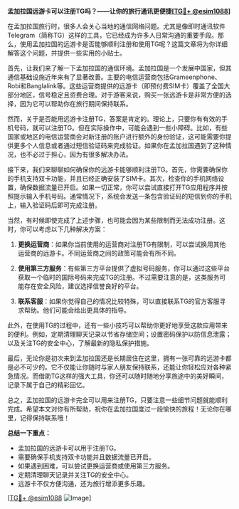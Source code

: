 **孟加拉国远游卡可以注册TG吗？——让你的旅行通讯更便捷[[TG💪+ @esim1088](https://t.me/s/esim1088)]**

在孟加拉国旅行时，很多人会关心当地的通信网络问题。尤其是像即时通讯软件Telegram（简称TG）这样的工具，它已经成为许多人日常沟通的重要手段。那么，使用孟加拉国的远游卡是否能够顺利注册和使用TG呢？这篇文章将为你详细解答这个问题，并提供一些实用的小贴士。

首先，让我们来了解一下孟加拉国的通信环境。孟加拉国是一个发展中国家，但其通信基础设施近年来有了显著改善。主要的电信运营商包括Grameenphone、Robi和Banglalink等。这些运营商提供的远游卡（即预付费SIM卡）覆盖了全国大部分地区，信号稳定且资费合理。对于游客来说，购买一张远游卡是非常方便的选择，因为它可以帮助你在旅行期间保持联系。

然而，关于是否能用远游卡注册TG，答案是肯定的。理论上，只要你有有效的手机号码，就可以注册TG。但在实际操作中，可能会遇到一些小障碍。比如，有些国家或地区的电信运营商会对新注册的账户进行额外的身份验证，这可能需要你提供更多个人信息或者通过短信验证码来完成验证。如果你在孟加拉国遇到了这种情况，也不必过于担心，因为有很多解决办法。

接下来，我们来聊聊如何确保你的远游卡能够顺利注册TG。首先，你需要确保你的手机支持双卡功能，并且已经正确安装了SIM卡。其次，检查你的手机网络设置，确保数据流量已开启。如果一切正常，你可以尝试直接打开TG应用程序并按照提示输入手机号码。通常情况下，系统会发送一条包含验证码的短信到你的手机上，输入验证码后即可完成注册。

当然，有时候即使完成了上述步骤，也可能会因为某些限制而无法成功注册。这时，你可以考虑以下几种解决方案：

1. **更换运营商**：如果你当前使用的运营商对注册TG有限制，可以尝试换用其他运营商的远游卡。不同运营商之间的政策可能会有所不同。
   
2. **使用第三方服务**：有些第三方平台提供了虚拟号码服务，你可以通过这些平台获取一个临时的国际号码来完成TG的注册。不过需要注意的是，这类服务可能存在安全风险，建议选择信誉良好的平台。

3. **联系客服**：如果你觉得自己的情况比较特殊，可以直接联系TG的官方客服寻求帮助。他们可能会给出更具体的指导。

此外，在使用TG的过程中，还有一些小技巧可以帮助你更好地享受这款应用带来的便利。例如，定期清理聊天记录以节省存储空间；设置密码保护以防信息泄露；以及关注TG的安全中心，了解最新的隐私保护措施。

最后，无论你是初次来到孟加拉国还是长期居住在这里，拥有一张可靠的远游卡都是必不可少的。它不仅能让你随时与家人朋友保持联系，还能让你轻松应对各种紧急情况。而借助TG这样的强大工具，你还可以随时随地分享旅途中的美好瞬间，记录下属于自己的精彩回忆。

总之，孟加拉国的远游卡完全可以用来注册TG，只要注意一些细节问题就能顺利完成。希望本文对你有所帮助，祝你在孟加拉国度过一段愉快的旅程！无论你在哪里，记得保持联系哦！

**总结一下重点：**
- 孟加拉国的远游卡可以用于注册TG。
- 需要确保手机支持双卡功能并且数据流量已开启。
- 如果遇到困难，可以尝试更换运营商或使用第三方服务。
- 定期清理聊天记录并关注TG的安全中心。
- 远游卡不仅方便沟通，还为旅行增添更多乐趣。

[[TG💪+ @esim1088](https://t.me/s/esim1088) ![Image](https://i.postimg.cc/4NQfJmqS/Snipaste-2025-05-13-00-14-12.png)]
